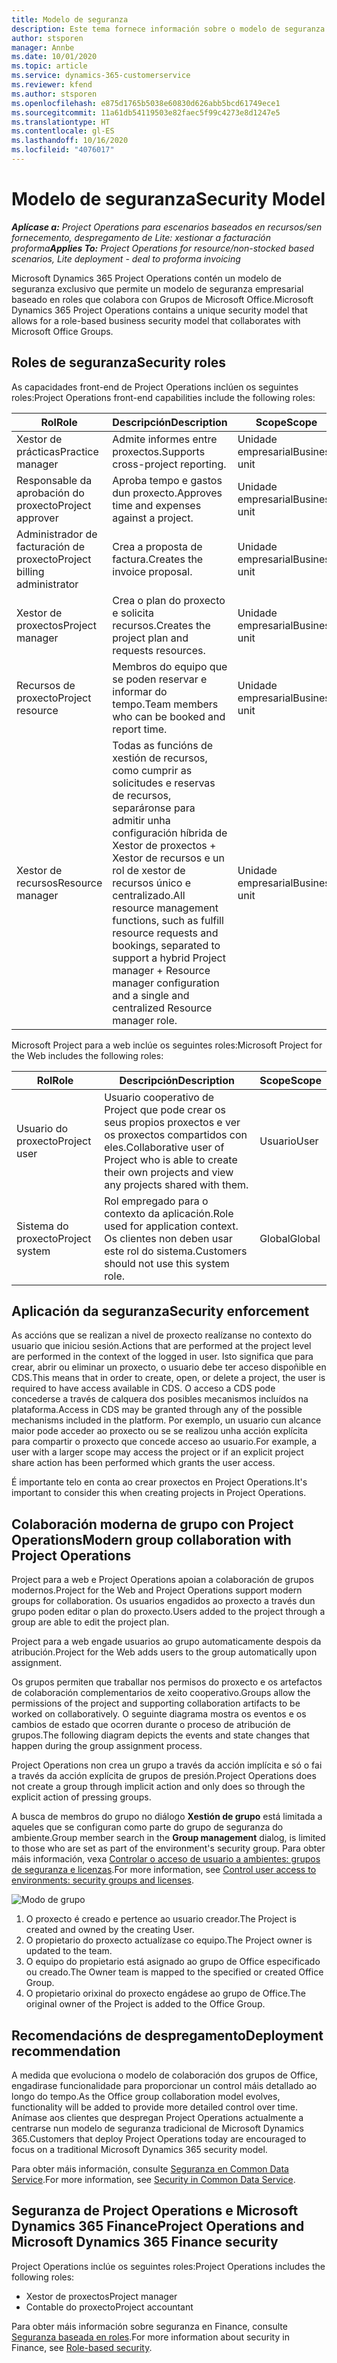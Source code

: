 ```yaml
---
title: Modelo de seguranza
description: Este tema fornece información sobre o modelo de seguranza en Dynamics 365 Project Operations.
author: stsporen
manager: Annbe
ms.date: 10/01/2020
ms.topic: article
ms.service: dynamics-365-customerservice
ms.reviewer: kfend
ms.author: stsporen
ms.openlocfilehash: e875d1765b5038e60830d626abb5bcd61749ece1
ms.sourcegitcommit: 11a61db54119503e82faec5f99c4273e8d1247e5
ms.translationtype: HT
ms.contentlocale: gl-ES
ms.lasthandoff: 10/16/2020
ms.locfileid: "4076017"
---
```

# <a name="security-model"></a><span data-ttu-id="1e1fa-103">Modelo de seguranza</span><span class="sxs-lookup"><span data-stu-id="1e1fa-103">Security Model</span></span>

<span data-ttu-id="1e1fa-104">_**Aplícase a:** Project Operations para escenarios baseados en recursos/sen fornecemento, despregamento de Lite: xestionar a facturación proforma_</span><span class="sxs-lookup"><span data-stu-id="1e1fa-104">_**Applies To:** Project Operations for resource/non-stocked based scenarios, Lite deployment - deal to proforma invoicing_</span></span>

<span data-ttu-id="1e1fa-105">Microsoft Dynamics 365 Project Operations contén un modelo de seguranza exclusivo que permite un modelo de seguranza empresarial baseado en roles que colabora con Grupos de Microsoft Office.</span><span class="sxs-lookup"><span data-stu-id="1e1fa-105">Microsoft Dynamics 365 Project Operations contains a unique security model that allows for a role-based business security model that collaborates with Microsoft Office Groups.</span></span> 


## <a name="security-roles"></a><span data-ttu-id="1e1fa-106">Roles de seguranza</span><span class="sxs-lookup"><span data-stu-id="1e1fa-106">Security roles</span></span>
<span data-ttu-id="1e1fa-107">As capacidades front-end de Project Operations inclúen os seguintes roles:</span><span class="sxs-lookup"><span data-stu-id="1e1fa-107">Project Operations front-end capabilities include the following roles:</span></span>

| <span data-ttu-id="1e1fa-108">Rol</span><span class="sxs-lookup"><span data-stu-id="1e1fa-108">Role</span></span>                          | <span data-ttu-id="1e1fa-109">Descripción</span><span class="sxs-lookup"><span data-stu-id="1e1fa-109">Description</span></span>                                                                                                                                                                 | <span data-ttu-id="1e1fa-110">Scope</span><span class="sxs-lookup"><span data-stu-id="1e1fa-110">Scope</span></span> |
|-------------------------------|-----------------------------------------------------------------------------------------------------------------------------------------------------------------------------|------|
| <span data-ttu-id="1e1fa-111">Xestor de prácticas</span><span class="sxs-lookup"><span data-stu-id="1e1fa-111">Practice manager</span></span>              | <span data-ttu-id="1e1fa-112">Admite informes entre proxectos.</span><span class="sxs-lookup"><span data-stu-id="1e1fa-112">Supports cross-project reporting.</span></span>                                                                                                            | <span data-ttu-id="1e1fa-113">Unidade empresarial</span><span class="sxs-lookup"><span data-stu-id="1e1fa-113">Business unit</span></span>              |
| <span data-ttu-id="1e1fa-114">Responsable da aprobación do proxecto</span><span class="sxs-lookup"><span data-stu-id="1e1fa-114">Project approver</span></span>              | <span data-ttu-id="1e1fa-115">Aproba tempo e gastos dun proxecto.</span><span class="sxs-lookup"><span data-stu-id="1e1fa-115">Approves time and expenses against a project.</span></span>                                                                                                                              | <span data-ttu-id="1e1fa-116">Unidade empresarial</span><span class="sxs-lookup"><span data-stu-id="1e1fa-116">Business unit</span></span> |
| <span data-ttu-id="1e1fa-117">Administrador de facturación de proxecto</span><span class="sxs-lookup"><span data-stu-id="1e1fa-117">Project billing administrator</span></span> | <span data-ttu-id="1e1fa-118">Crea a proposta de factura.</span><span class="sxs-lookup"><span data-stu-id="1e1fa-118">Creates the invoice proposal.</span></span>                                                                                                                                                 | <span data-ttu-id="1e1fa-119">Unidade empresarial</span><span class="sxs-lookup"><span data-stu-id="1e1fa-119">Business unit</span></span> |
| <span data-ttu-id="1e1fa-120">Xestor de proxectos</span><span class="sxs-lookup"><span data-stu-id="1e1fa-120">Project manager</span></span>               | <span data-ttu-id="1e1fa-121">Crea o plan do proxecto e solicita recursos.</span><span class="sxs-lookup"><span data-stu-id="1e1fa-121">Creates the project plan and requests resources.</span></span>                                                                                                                              | <span data-ttu-id="1e1fa-122">Unidade empresarial</span><span class="sxs-lookup"><span data-stu-id="1e1fa-122">Business unit</span></span> |
| <span data-ttu-id="1e1fa-123">Recursos de proxecto</span><span class="sxs-lookup"><span data-stu-id="1e1fa-123">Project resource</span></span>              | <span data-ttu-id="1e1fa-124">Membros do equipo que se poden reservar e informar do tempo.</span><span class="sxs-lookup"><span data-stu-id="1e1fa-124">Team members who can be booked and report time.</span></span>                                                                                                          | <span data-ttu-id="1e1fa-125">Unidade empresarial</span><span class="sxs-lookup"><span data-stu-id="1e1fa-125">Business unit</span></span>|
| <span data-ttu-id="1e1fa-126">Xestor de recursos</span><span class="sxs-lookup"><span data-stu-id="1e1fa-126">Resource manager</span></span>              | <span data-ttu-id="1e1fa-127">Todas as funcións de xestión de recursos, como cumprir as solicitudes e reservas de recursos, separáronse para admitir unha configuración híbrida de Xestor de proxectos + Xestor de recursos e un rol de xestor de recursos único e centralizado.</span><span class="sxs-lookup"><span data-stu-id="1e1fa-127">All resource management functions, such as fulfill resource requests and bookings, separated to support a hybrid Project manager + Resource manager configuration and a single and centralized Resource manager role.</span></span> | <span data-ttu-id="1e1fa-128">Unidade empresarial</span><span class="sxs-lookup"><span data-stu-id="1e1fa-128">Business unit</span></span> |


<span data-ttu-id="1e1fa-129">Microsoft Project para a web inclúe os seguintes roles:</span><span class="sxs-lookup"><span data-stu-id="1e1fa-129">Microsoft Project for the Web includes the following roles:</span></span>

| <span data-ttu-id="1e1fa-130">Rol</span><span class="sxs-lookup"><span data-stu-id="1e1fa-130">Role</span></span>           | <span data-ttu-id="1e1fa-131">Descripción</span><span class="sxs-lookup"><span data-stu-id="1e1fa-131">Description</span></span>                                                                                                        | <span data-ttu-id="1e1fa-132">Scope</span><span class="sxs-lookup"><span data-stu-id="1e1fa-132">Scope</span></span>  |
|----------------|--------------------------------------------------------------------------------------------------------------------|--------|
| <span data-ttu-id="1e1fa-133">Usuario do proxecto</span><span class="sxs-lookup"><span data-stu-id="1e1fa-133">Project user</span></span>   | <span data-ttu-id="1e1fa-134">Usuario cooperativo de Project que pode crear os seus propios proxectos e ver os proxectos compartidos con eles.</span><span class="sxs-lookup"><span data-stu-id="1e1fa-134">Collaborative user of Project   who is able to create their own projects and view any projects shared with   them.</span></span> | <span data-ttu-id="1e1fa-135">Usuario</span><span class="sxs-lookup"><span data-stu-id="1e1fa-135">User</span></span>   |
| <span data-ttu-id="1e1fa-136">Sistema do proxecto</span><span class="sxs-lookup"><span data-stu-id="1e1fa-136">Project system</span></span> | <span data-ttu-id="1e1fa-137">Rol empregado para o contexto da aplicación.</span><span class="sxs-lookup"><span data-stu-id="1e1fa-137">Role used for application   context.</span></span> <span data-ttu-id="1e1fa-138">Os clientes non deben usar este rol do sistema.</span><span class="sxs-lookup"><span data-stu-id="1e1fa-138">Customers should not use this system role.</span></span>                                    | <span data-ttu-id="1e1fa-139">Global</span><span class="sxs-lookup"><span data-stu-id="1e1fa-139">Global</span></span> |

## <a name="security-enforcement"></a><span data-ttu-id="1e1fa-140">Aplicación da seguranza</span><span class="sxs-lookup"><span data-stu-id="1e1fa-140">Security enforcement</span></span>
<span data-ttu-id="1e1fa-141">As accións que se realizan a nivel de proxecto realízanse no contexto do usuario que iniciou sesión.</span><span class="sxs-lookup"><span data-stu-id="1e1fa-141">Actions that are performed at the project level are performed in the context of the logged in user.</span></span> <span data-ttu-id="1e1fa-142">Isto significa que para crear, abrir ou eliminar un proxecto, o usuario debe ter acceso dispoñible en CDS.</span><span class="sxs-lookup"><span data-stu-id="1e1fa-142">This means that in order to create, open, or delete a project, the user is required to have access available in CDS.</span></span> <span data-ttu-id="1e1fa-143">O acceso a CDS pode concederse a través de calquera dos posibles mecanismos incluídos na plataforma.</span><span class="sxs-lookup"><span data-stu-id="1e1fa-143">Access in CDS may be granted through any of the possible mechanisms included in the platform.</span></span> <span data-ttu-id="1e1fa-144">Por exemplo, un usuario cun alcance maior pode acceder ao proxecto ou se se realizou unha acción explícita para compartir o proxecto que concede acceso ao usuario.</span><span class="sxs-lookup"><span data-stu-id="1e1fa-144">For example, a user with a larger scope may access the project or if an explicit project share action has been performed which grants the user access.</span></span>

<span data-ttu-id="1e1fa-145">É importante telo en conta ao crear proxectos en Project Operations.</span><span class="sxs-lookup"><span data-stu-id="1e1fa-145">It's important to consider this when creating projects in Project Operations.</span></span>

## <a name="modern-group-collaboration-with-project-operations"></a><span data-ttu-id="1e1fa-146">Colaboración moderna de grupo con Project Operations</span><span class="sxs-lookup"><span data-stu-id="1e1fa-146">Modern group collaboration with Project Operations</span></span>
<span data-ttu-id="1e1fa-147">Project para a web e Project Operations apoian a colaboración de grupos modernos.</span><span class="sxs-lookup"><span data-stu-id="1e1fa-147">Project for the Web and Project Operations support modern groups for collaboration.</span></span> <span data-ttu-id="1e1fa-148">Os usuarios engadidos ao proxecto a través dun grupo poden editar o plan do proxecto.</span><span class="sxs-lookup"><span data-stu-id="1e1fa-148">Users added to the project through a group are able to edit the project plan.</span></span>

<span data-ttu-id="1e1fa-149">Project para a web engade usuarios ao grupo automaticamente despois da atribución.</span><span class="sxs-lookup"><span data-stu-id="1e1fa-149">Project for the Web adds users to the group automatically upon assignment.</span></span>

<span data-ttu-id="1e1fa-150">Os grupos permiten que traballar nos permisos do proxecto e os artefactos de colaboración complementarios de xeito cooperativo.</span><span class="sxs-lookup"><span data-stu-id="1e1fa-150">Groups allow the permissions of the project and supporting collaboration artifacts to be worked on collaboratively.</span></span> <span data-ttu-id="1e1fa-151">O seguinte diagrama mostra os eventos e os cambios de estado que ocorren durante o proceso de atribución de grupos.</span><span class="sxs-lookup"><span data-stu-id="1e1fa-151">The following diagram depicts the events and state changes that happen during the group assignment process.</span></span>

<span data-ttu-id="1e1fa-152">Project Operations non crea un grupo a través da acción implícita e só o fai a través da acción explícita de grupos de presión.</span><span class="sxs-lookup"><span data-stu-id="1e1fa-152">Project Operations does not create a group through implicit action and only does so through the explicit action of pressing groups.</span></span>

<span data-ttu-id="1e1fa-153">A busca de membros do grupo no diálogo **Xestión de grupo** está limitada a aqueles que se configuran como parte do grupo de seguranza do ambiente.</span><span class="sxs-lookup"><span data-stu-id="1e1fa-153">Group member search in the **Group management** dialog, is limited to those who are set as part of the environment's security group.</span></span> <span data-ttu-id="1e1fa-154">Para obter máis información, vexa [Controlar o acceso de usuario a ambientes: grupos de seguranza e licenzas](https://docs.microsoft.com/power-platform/admin/control-user-access).</span><span class="sxs-lookup"><span data-stu-id="1e1fa-154">For more information, see [Control user access to environments: security groups and licenses](https://docs.microsoft.com/power-platform/admin/control-user-access).</span></span>

![Modo de grupo](./media/groupsmode.png)

1. <span data-ttu-id="1e1fa-156">O proxecto é creado e pertence ao usuario creador.</span><span class="sxs-lookup"><span data-stu-id="1e1fa-156">The Project is created and owned by the creating User.</span></span>
2. <span data-ttu-id="1e1fa-157">O propietario do proxecto actualízase co equipo.</span><span class="sxs-lookup"><span data-stu-id="1e1fa-157">The Project owner is updated to the team.</span></span>
3. <span data-ttu-id="1e1fa-158">O equipo do propietario está asignado ao grupo de Office especificado ou creado.</span><span class="sxs-lookup"><span data-stu-id="1e1fa-158">The Owner team is mapped to the specified or created Office Group.</span></span>
4. <span data-ttu-id="1e1fa-159">O propietario orixinal do proxecto engádese ao grupo de Office.</span><span class="sxs-lookup"><span data-stu-id="1e1fa-159">The original owner of the Project is added to the Office Group.</span></span>

## <a name="deployment-recommendation"></a><span data-ttu-id="1e1fa-160">Recomendacións de despregamento</span><span class="sxs-lookup"><span data-stu-id="1e1fa-160">Deployment recommendation</span></span>
<span data-ttu-id="1e1fa-161">A medida que evoluciona o modelo de colaboración dos grupos de Office, engadirase funcionalidade para proporcionar un control máis detallado ao longo do tempo.</span><span class="sxs-lookup"><span data-stu-id="1e1fa-161">As the Office group collaboration model evolves, functionality will be added to provide more detailed control over time.</span></span> <span data-ttu-id="1e1fa-162">Anímase aos clientes que despregan Project Operations actualmente a centrarse nun modelo de seguranza tradicional de Microsoft Dynamics 365.</span><span class="sxs-lookup"><span data-stu-id="1e1fa-162">Customers that deploy Project Operations today are encouraged to focus on a traditional Microsoft Dynamics 365 security model.</span></span>

<span data-ttu-id="1e1fa-163">Para obter máis información, consulte [Seguranza en Common Data Service](https://docs.microsoft.com/power-platform/admin/wp-security).</span><span class="sxs-lookup"><span data-stu-id="1e1fa-163">For more information, see [Security in Common Data Service](https://docs.microsoft.com/power-platform/admin/wp-security).</span></span>

## <a name="project-operations-and-microsoft-dynamics-365-finance-security"></a><span data-ttu-id="1e1fa-164">Seguranza de Project Operations e Microsoft Dynamics 365 Finance</span><span class="sxs-lookup"><span data-stu-id="1e1fa-164">Project Operations and Microsoft Dynamics 365 Finance security</span></span>
<span data-ttu-id="1e1fa-165">Project Operations inclúe os seguintes roles:</span><span class="sxs-lookup"><span data-stu-id="1e1fa-165">Project Operations includes the following roles:</span></span>

- <span data-ttu-id="1e1fa-166">Xestor de proxectos</span><span class="sxs-lookup"><span data-stu-id="1e1fa-166">Project manager</span></span>
- <span data-ttu-id="1e1fa-167">Contable do proxecto</span><span class="sxs-lookup"><span data-stu-id="1e1fa-167">Project accountant</span></span>

<span data-ttu-id="1e1fa-168">Para obter máis información sobre seguranza en Finance, consulte [Seguranza baseada en roles](https://docs.microsoft.com/dynamics365/fin-ops-core/dev-itpro/sysadmin/role-based-security).</span><span class="sxs-lookup"><span data-stu-id="1e1fa-168">For more information about security in Finance, see [Role-based security](https://docs.microsoft.com/dynamics365/fin-ops-core/dev-itpro/sysadmin/role-based-security).</span></span>



